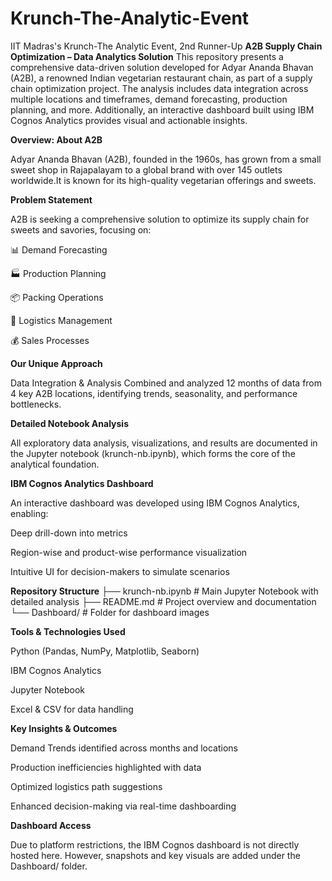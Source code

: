 # Krunch-The-Analytic-Event
IIT Madras's Krunch-The Analytic Event, 2nd Runner-Up
****A2B Supply Chain Optimization – Data Analytics Solution****
This repository presents a comprehensive data-driven solution developed for Adyar Ananda Bhavan (A2B), a renowned Indian vegetarian restaurant chain, as part of a supply chain optimization project. The analysis includes data integration across multiple locations and timeframes, demand forecasting, production planning, and more. Additionally, an interactive dashboard built using IBM Cognos Analytics provides visual and actionable insights.

****Overview: About A2B****

Adyar Ananda Bhavan (A2B), founded in the 1960s, has grown from a small sweet shop in Rajapalayam to a global brand with over 145 outlets worldwide.It is known for its high-quality vegetarian offerings and sweets.

****Problem Statement****

A2B is seeking a comprehensive solution to optimize its supply chain for sweets and savories, focusing on:

📊 Demand Forecasting

🏭 Production Planning

📦 Packing Operations

🚚 Logistics Management

💰 Sales Processes

****Our Unique Approach****

Data Integration & Analysis
Combined and analyzed 12 months of data from 4 key A2B locations, identifying trends, seasonality, and performance bottlenecks.

**Detailed Notebook Analysis**

All exploratory data analysis, visualizations, and results are documented in the Jupyter notebook (krunch-nb.ipynb), which forms the core of the analytical foundation.

**IBM Cognos Analytics Dashboard**

An interactive dashboard was developed using IBM Cognos Analytics, enabling:

Deep drill-down into metrics

Region-wise and product-wise performance visualization

Intuitive UI for decision-makers to simulate scenarios

****Repository Structure****
├── krunch-nb.ipynb               # Main Jupyter Notebook with detailed analysis
├── README.md                     # Project overview and documentation
└── Dashboard/                       # Folder for dashboard images 

****Tools & Technologies Used****

Python (Pandas, NumPy, Matplotlib, Seaborn)

IBM Cognos Analytics

Jupyter Notebook

Excel & CSV for data handling

**Key Insights & Outcomes**

Demand Trends identified across months and locations

Production inefficiencies highlighted with data

Optimized logistics path suggestions

Enhanced decision-making via real-time dashboarding

**Dashboard Access**

Due to platform restrictions, the IBM Cognos dashboard is not directly hosted here. However, snapshots and key visuals are added under the Dashboard/ folder.
